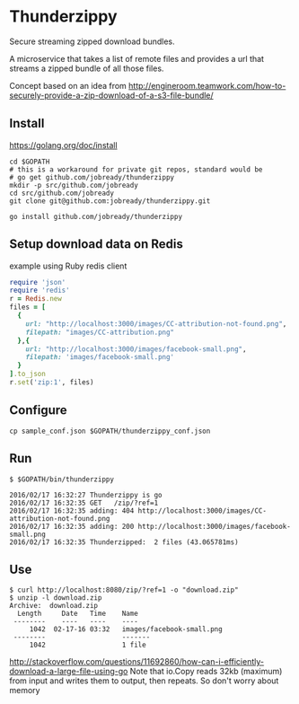 # Thunderzippy

Secure streaming zipped download bundles.

A microservice that takes a list of remote files and provides a url that streams
a zipped bundle of all those files.

Concept based on an idea from
http://engineroom.teamwork.com/how-to-securely-provide-a-zip-download-of-a-s3-file-bundle/

## Install
https://golang.org/doc/install
```
cd $GOPATH
# this is a workaround for private git repos, standard would be
# go get github.com/jobready/thunderzippy
mkdir -p src/github.com/jobready
cd src/github.com/jobready
git clone git@github.com:jobready/thunderzippy.git

go install github.com/jobready/thunderzippy
```

## Setup download data on Redis

example using Ruby redis client
```ruby
require 'json'
require 'redis'
r = Redis.new
files = [
  {
    url: "http://localhost:3000/images/CC-attribution-not-found.png",
    filepath: "images/CC-attribution.png"
  },{
    url: "http://localhost:3000/images/facebook-small.png",
    filepath: 'images/facebook-small.png'
  }
].to_json
r.set('zip:1', files)
```
## Configure

```
cp sample_conf.json $GOPATH/thunderzippy_conf.json
```

## Run
```
$ $GOPATH/bin/thunderzippy

2016/02/17 16:32:27 Thunderzippy is go
2016/02/17 16:32:35 GET   /zip/?ref=1
2016/02/17 16:32:35 adding: 404 http://localhost:3000/images/CC-attribution-not-found.png
2016/02/17 16:32:35 adding: 200 http://localhost:3000/images/facebook-small.png
2016/02/17 16:32:35 Thunderzipped:  2 files (43.065781ms)
```

## Use

```
$ curl http://localhost:8080/zip/?ref=1 -o "download.zip"
$ unzip -l download.zip
Archive:  download.zip
  Length     Date   Time    Name
 --------    ----   ----    ----
     1042  02-17-16 03:32   images/facebook-small.png
 --------                   -------
     1042                   1 file
```

http://stackoverflow.com/questions/11692860/how-can-i-efficiently-download-a-large-file-using-go
Note that io.Copy reads 32kb (maximum) from input and writes them to output, then repeats. So don't worry about memory
